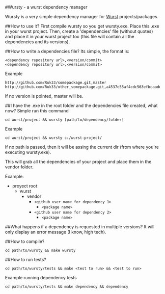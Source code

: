 #Wursty - a wurst dependency manager

Wursty is a very simple dependency manager for [Wurst](https://github.com/peq/WurstScript) projects/packages.

##How to use it?
First compile wursty so you get wursty.exe. Place this .exe in your wurst project.
Then, create a 'dependencies' file (without quotes) and place it in your wurst project too (this file will contain all the dependencies and its versions).

##How to write a dependencies file?
Its simple, the format is:

```
<dependency repository url>,<version/commit>
<dependency repository url>,<version/commit>
```

Example
```
http://github.com/Ruk33/somepackage.git,master
http://github.com/Ruk33/other_somepackage.git,a4537c55af4cdc563efbcaade51650030a1ca20e
```

If no version is pointed, master will be.

##I have the .exe in the root folder and the dependencies file created, what now?
Simple run this command

```
cd wurst/project && wursty [path/to/dependency/folder]
```

Example

```
cd wurst/project && wursty c:/wurst-project/
```

If no path is passed, then it will be assing the current dir (from where you're executing wursty.exe).

This will grab all the dependencies of your project and place them in the vendor folder.

Example:
- proyect root
  - wurst
    - vendor
      - `<github user name for dependency 1>`
        - `<package name>`
      - `<github user name for dependency 2>`
        - `<package name>`

##What happens if a dependency is requested in multiple versions?
It will only display an error message (I know, high tech).

##How to compile?
```
cd path/to/wursty && make wursty
```

##How to run tests?
```
cd path/to/wursty/tests && make <test to run> && <test to run>
```

Example running dependency tests
```
cd path/to/wursty/tests && make dependency && dependency
```